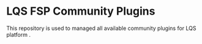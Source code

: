 # LQS FSP Community Plugins

This repository is used to managed all available community plugins for LQS platform .

